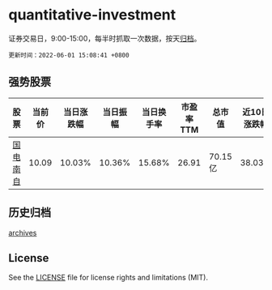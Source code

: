 # quantitative-investment

证券交易日，9:00-15:00，每半时抓取一次数据，按天[归档](archives)。

`更新时间：2022-06-01 15:08:41 +0800`

## 强势股票

|股票|当前价|当日涨跌幅|当日振幅|当日换手率|市盈率TTM|总市值|近10日涨跌幅|
|----|----|----|----|----|----|----|----|
|[国电南自](https://xueqiu.com/S/SH600268)|10.09|10.03%|10.36%|15.68%|26.91|70.15亿|38.03%|

## 历史归档

[archives](archives)

## License

See the [LICENSE](LICENSE) file for license rights and limitations (MIT).